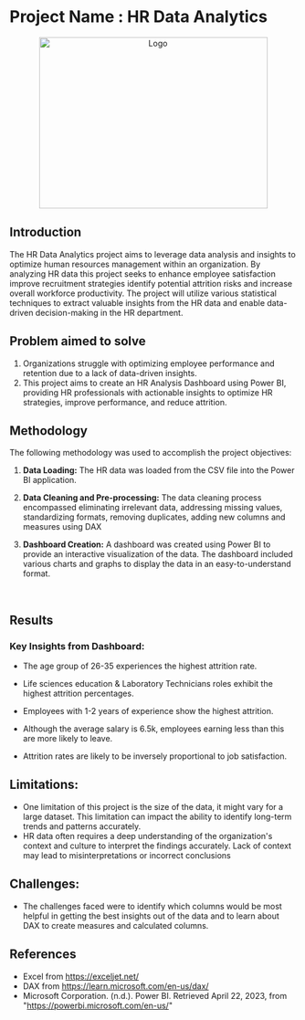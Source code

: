 # Project Name : HR Data Analytics
  
<p align="center">
    <img src="https://community.nasscom.in/sites/default/files/media/images/HR-Analytics.jpg" alt="Logo" width="400" height="300">
</p>


## Introduction

The HR Data Analytics project aims to leverage data analysis and insights to optimize human resources management within an organization. By analyzing HR data this project seeks to enhance employee satisfaction improve recruitment strategies identify potential attrition risks and increase overall workforce productivity. The project will utilize various statistical techniques to extract valuable insights from the HR data and enable data-driven decision-making in the HR department.


## Problem aimed to solve

1. Organizations struggle with optimizing employee performance and retention due to a lack of data-driven insights. 
2. This project aims to create an HR Analysis Dashboard using Power BI, providing  HR professionals with actionable insights to optimize HR strategies, improve performance, and reduce attrition.



## Methodology

The following methodology was used to accomplish the project objectives:

1. **Data Loading:** The HR data was loaded from the CSV file into the Power BI application. 


2. **Data Cleaning and Pre-processing:** The data cleaning process encompassed eliminating irrelevant data, addressing missing values, standardizing formats, removing duplicates, adding new columns and measures using DAX

3. **Dashboard Creation:** A dashboard was created using Power BI to provide an interactive visualization of the data. The dashboard included various charts and graphs to display the data in an easy-to-understand format. 




  
 <p>&nbsp;</p>


## Results

###  Key Insights from Dashboard:

- The age group of 26-35 experiences the highest attrition rate.

- Life sciences education & Laboratory Technicians roles exhibit the highest attrition percentages.
 
- Employees with 1-2 years of experience show the highest attrition.

- Although the average salary is 6.5k, employees earning less than this are more likely to leave.

- Attrition rates are likely to be inversely proportional to job satisfaction.


## Limitations:
   
- One limitation of this project is the size of the data, it might vary for a large dataset. This limitation can impact the ability to identify long-term trends and patterns accurately.
-  HR data often requires a deep understanding of the organization's context and culture to interpret the findings accurately. Lack of context may lead to misinterpretations or incorrect conclusions

## Challenges: 
   
- The challenges faced were to identify which columns would be most helpful in getting the best insights out of the data and to learn about DAX to create measures and calculated columns.


## References

- Excel from  https://exceljet.net/
- DAX from https://learn.microsoft.com/en-us/dax/
- Microsoft Corporation. (n.d.). Power BI. Retrieved April 22, 2023, from "https://powerbi.microsoft.com/en-us/"

  


